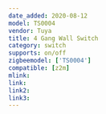 ```yaml
---
date_added: 2020-08-12
model: TS0004
vendor: Tuya
title: 4 Gang Wall Switch
category: switch
supports: on/off
zigbeemodel: ['TS0004']
compatible: [z2m]
mlink: 
link: 
link2: 
link3: 
---
```

